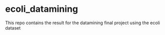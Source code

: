 # ecoli_datamining
This repo contains the result for the datamining final project using the ecoli dataset
